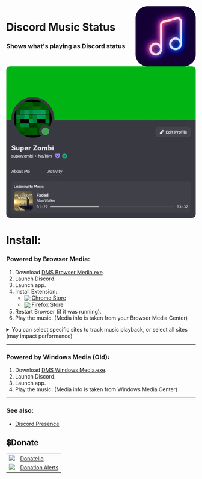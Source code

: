 <img src="github/images/logo.png" width="160px" align="right">

# Discord Music Status
### Shows what's playing as Discord status

<img src="github/images/example.png" width="600px">

# Install:
### Powered by Browser Media:
1. Download [DMS Browser Media.exe](https://github.com/SuperZombi/Discord-Music-Status/releases).
2. Launch Discord.
3. Launch app.
4. Install Extension:
    - <img width="20px" src="https://www.svgrepo.com/show/452180/chrome.svg" align="center"> [Chrome Store](https://chrome.google.com/webstore/detail/ebelhijmeagkemnleamodjoknjjhfkja)
    - <img width="20px" src="https://www.svgrepo.com/show/452204/firefox.svg" align="center"> [Firefox Store](https://addons.mozilla.org/firefox/addon/discord-music-status/)
5. Restart Browser (if it was running).
6. Play the music. (Media info is taken from your Browser Media Center)

<details>
<summary>You can select specific sites to track music playback, or select all sites (may impact performance)</summary>
<img width="700" src="github/images/settings.png"/>
</details>
<hr>

### Powered by Windows Media (Old):
1. Download [DMS Windows Media.exe](https://github.com/SuperZombi/Discord-Music-Status/releases).
2. Launch Discord.
3. Launch app.
4. Play the music. (Media info is taken from Windows Media Center)

<hr>

### See also:
- [Discord Presence](https://github.com/SuperZombi/Discord-Presence)

## 💲Donate
<table>
  <tr>
    <td>
       <img width="18px" src="https://www.google.com/s2/favicons?domain=https://donatello.to&sz=256">
    </td>
    <td>
      <a href="https://donatello.to/super_zombi">Donatello</a>
    </td>
  </tr>
  <tr>
    <td>
       <img width="18px" src="https://www.google.com/s2/favicons?domain=https://www.donationalerts.com&sz=256">
    </td>
    <td>
      <a href="https://www.donationalerts.com/r/super_zombi">Donation Alerts</a>
    </td>
  </tr>
</table>
